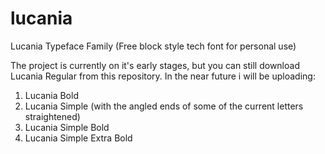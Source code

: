 # lucania
Lucania Typeface Family (Free block style tech font for personal use)

The project is currently on it's early stages, but you can still download Lucania Regular from this repository.
In the near future i will be uploading:
1. Lucania Bold
2. Lucania Simple (with the angled ends of some of the current letters straightened)
3. Lucania Simple Bold
4. Lucania Simple Extra Bold

